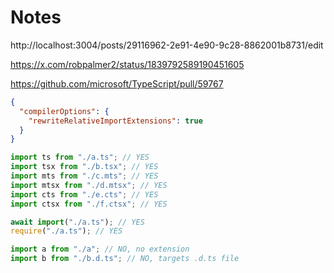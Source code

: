# Notes

http://localhost:3004/posts/29116962-2e91-4e90-9c28-8862001b8731/edit

https://x.com/robpalmer2/status/1839792589190451605

https://github.com/microsoft/TypeScript/pull/59767

```json
{
  "compilerOptions": {
    "rewriteRelativeImportExtensions": true
  }
}
```

```ts twoslash
import ts from "./a.ts"; // YES
import tsx from "./b.tsx"; // YES
import mts from "./c.mts"; // YES
import mtsx from "./d.mtsx"; // YES
import cts from "./e.cts"; // YES
import ctsx from "./f.ctsx"; // YES

await import("./a.ts"); // YES
require("./a.ts"); // YES

import a from "./a"; // NO, no extension
import b from "./b.d.ts"; // NO, targets .d.ts file
```
